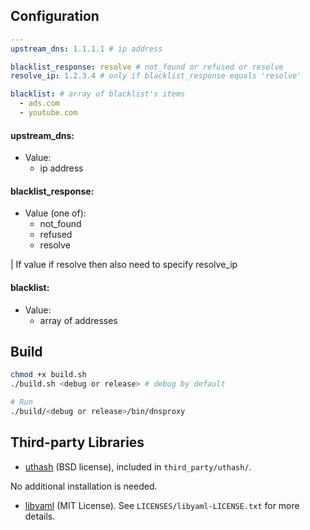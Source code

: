 ## Configuration

``` yaml
---
upstream_dns: 1.1.1.1 # ip address

blacklist_response: resolve # not_found or refused or resolve
resolve_ip: 1.2.3.4 # only if blacklist_response equals 'resolve'

blacklist: # array of blacklist's items
  - ads.com
  - youtube.com
```

#### upstream_dns:
- Value:
  - ip address

#### blacklist_response:
- Value (one of):
  - not_found
  - refused
  - resolve

| If value if resolve then also need to specify resolve_ip

#### blacklist:
- Value:
  - array of addresses

## Build

```bash
chmod +x build.sh
./build.sh <debug or release> # debug by default

# Run
./build/<debug or release>/bin/dnsproxy
```



## Third-party Libraries
- [uthash](https://troydhanson.github.io/uthash/) (BSD license), included in `third_party/uthash/`.

No additional installation is needed.

- [libyaml](https://github.com/yaml/libyaml) (MIT License).
See `LICENSES/libyaml-LICENSE.txt` for more details.